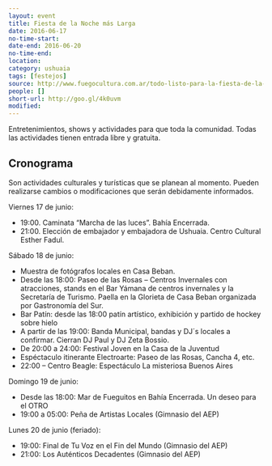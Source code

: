 ```yaml
---
layout: event 
title: Fiesta de la Noche más Larga 
date: 2016-06-17
no-time-start: 
date-end: 2016-06-20
no-time-end: 
location: 
category: ushuaia
tags: [festejos]
source: http://www.fuegocultura.com.ar/todo-listo-para-la-fiesta-de-la-noche-mas-larga-en-ushuaia/
people: []
short-url: http://goo.gl/4k0uvm
modified: 
---
```


Entretenimientos, shows y actividades para que toda la comunidad. Todas las actividades tienen entrada libre y gratuita.


Cronograma
-------------

Son actividades culturales y turísticas que se planean al momento. Pueden realizarse cambios o modificaciones que serán debidamente informados. 

Viernes 17 de junio:

- 19:00. Caminata “Marcha de las luces”. Bahía Encerrada.
- 21:00. Elección de embajador y embajadora de Ushuaia. Centro Cultural Esther Fadul.

Sábado 18 de junio:

- Muestra de fotógrafos locales en Casa Beban.
- Desde las 18:00: Paseo de las Rosas – Centros Invernales con atracciones, stands en el Bar Yámana de centros invernales y la Secretaría de Turismo. Paella en la Glorieta de Casa Beban organizada por Gastronomía del Sur.
- Bar Patín: desde las 18:00 patín artístico, exhibición y partido de hockey sobre hielo
- A partir de las 19:00: Banda Municipal, bandas y DJ´s locales a confirmar. Cierran DJ Paul y DJ Zeta Bossio.
- De 20:00 a 24:00: Festival Joven en la Casa de la Juventud
- Espéctaculo itinerante Electroarte: Paseo de las Rosas, Cancha 4, etc.
- 22:00 – Centro Beagle: Espectáculo La misteriosa Buenos Aires
 
Domingo 19 de junio:

- Desde las 18:00: Mar de Fueguitos en Bahía Encerrada. Un deseo para el OTRO
- 19:00 a 05:00: Peña de Artistas Locales (Gimnasio del AEP)

Lunes 20 de junio (feriado):

- 19:00: Final de Tu Voz en el Fin del Mundo (Gimnasio del AEP)
- 21:00: Los Auténticos Decadentes (Gimnasio del AEP)

